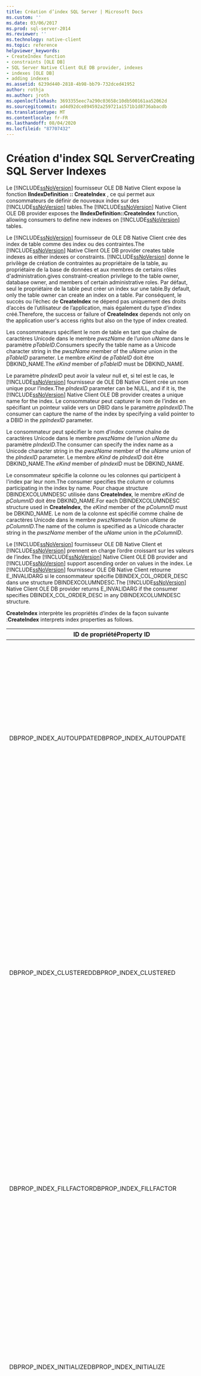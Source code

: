 ```yaml
---
title: Création d’index SQL Server | Microsoft Docs
ms.custom: ''
ms.date: 03/06/2017
ms.prod: sql-server-2014
ms.reviewer: ''
ms.technology: native-client
ms.topic: reference
helpviewer_keywords:
- CreateIndex function
- constraints [OLE DB]
- SQL Server Native Client OLE DB provider, indexes
- indexes [OLE DB]
- adding indexes
ms.assetid: 6239d440-2818-4b98-bb79-732dced41952
author: rothja
ms.author: jroth
ms.openlocfilehash: 3693355eec7a290c03658c10db500161aa52062d
ms.sourcegitcommit: ad4d92dce894592a259721a1571b1d8736abacdb
ms.translationtype: MT
ms.contentlocale: fr-FR
ms.lasthandoff: 08/04/2020
ms.locfileid: "87707432"
---
```

# <a name="creating-sql-server-indexes"></a><span data-ttu-id="5e93b-102">Création d'index SQL Server</span><span class="sxs-lookup"><span data-stu-id="5e93b-102">Creating SQL Server Indexes</span></span>
  <span data-ttu-id="5e93b-103">Le [!INCLUDE[ssNoVersion](../../includes/ssnoversion-md.md)] fournisseur OLE DB Native Client expose la fonction **IIndexDefinition :: CreateIndex** , ce qui permet aux consommateurs de définir de nouveaux index sur des [!INCLUDE[ssNoVersion](../../includes/ssnoversion-md.md)] tables.</span><span class="sxs-lookup"><span data-stu-id="5e93b-103">The [!INCLUDE[ssNoVersion](../../includes/ssnoversion-md.md)] Native Client OLE DB provider exposes the **IIndexDefinition::CreateIndex** function, allowing consumers to define new indexes on [!INCLUDE[ssNoVersion](../../includes/ssnoversion-md.md)] tables.</span></span>  
  
 <span data-ttu-id="5e93b-104">Le [!INCLUDE[ssNoVersion](../../includes/ssnoversion-md.md)] fournisseur de OLE DB Native Client crée des index de table comme des index ou des contraintes.</span><span class="sxs-lookup"><span data-stu-id="5e93b-104">The [!INCLUDE[ssNoVersion](../../includes/ssnoversion-md.md)] Native Client OLE DB provider creates table indexes as either indexes or constraints.</span></span> [!INCLUDE[ssNoVersion](../../includes/ssnoversion-md.md)] <span data-ttu-id="5e93b-105">donne le privilège de création de contraintes au propriétaire de la table, au propriétaire de la base de données et aux membres de certains rôles d'administration.</span><span class="sxs-lookup"><span data-stu-id="5e93b-105">gives constraint-creation privilege to the table owner, database owner, and members of certain administrative roles.</span></span> <span data-ttu-id="5e93b-106">Par défaut, seul le propriétaire de la table peut créer un index sur une table.</span><span class="sxs-lookup"><span data-stu-id="5e93b-106">By default, only the table owner can create an index on a table.</span></span> <span data-ttu-id="5e93b-107">Par conséquent, le succès ou l’échec de **CreateIndex** ne dépend pas uniquement des droits d’accès de l’utilisateur de l’application, mais également du type d’index créé.</span><span class="sxs-lookup"><span data-stu-id="5e93b-107">Therefore, the success or failure of **CreateIndex** depends not only on the application user's access rights but also on the type of index created.</span></span>  
  
 <span data-ttu-id="5e93b-108">Les consommateurs spécifient le nom de table en tant que chaîne de caractères Unicode dans le membre *pwszName* de l’union *uName* dans le paramètre *pTableID*.</span><span class="sxs-lookup"><span data-stu-id="5e93b-108">Consumers specify the table name as a Unicode character string in the *pwszName* member of the *uName* union in the *pTableID* parameter.</span></span> <span data-ttu-id="5e93b-109">Le membre *eKind* de *pTableID* doit être DBKIND_NAME.</span><span class="sxs-lookup"><span data-stu-id="5e93b-109">The *eKind* member of *pTableID* must be DBKIND_NAME.</span></span>  
  
 <span data-ttu-id="5e93b-110">Le paramètre *pIndexID* peut avoir la valeur null et, si tel est le cas, le [!INCLUDE[ssNoVersion](../../includes/ssnoversion-md.md)] fournisseur de OLE DB Native Client crée un nom unique pour l’index.</span><span class="sxs-lookup"><span data-stu-id="5e93b-110">The *pIndexID* parameter can be NULL, and if it is, the [!INCLUDE[ssNoVersion](../../includes/ssnoversion-md.md)] Native Client OLE DB provider creates a unique name for the index.</span></span> <span data-ttu-id="5e93b-111">Le consommateur peut capturer le nom de l’index en spécifiant un pointeur valide vers un DBID dans le paramètre *ppIndexID*.</span><span class="sxs-lookup"><span data-stu-id="5e93b-111">The consumer can capture the name of the index by specifying a valid pointer to a DBID in the *ppIndexID* parameter.</span></span>  
  
 <span data-ttu-id="5e93b-112">Le consommateur peut spécifier le nom d’index comme chaîne de caractères Unicode dans le membre *pwszName* de l’union *uName* du paramètre *pIndexID*.</span><span class="sxs-lookup"><span data-stu-id="5e93b-112">The consumer can specify the index name as a Unicode character string in the *pwszName* member of the *uName* union of the *pIndexID* parameter.</span></span> <span data-ttu-id="5e93b-113">Le membre *eKind* de *pIndexID* doit être DBKIND_NAME.</span><span class="sxs-lookup"><span data-stu-id="5e93b-113">The *eKind* member of *pIndexID* must be DBKIND_NAME.</span></span>  
  
 <span data-ttu-id="5e93b-114">Le consommateur spécifie la colonne ou les colonnes qui participent à l'index par leur nom.</span><span class="sxs-lookup"><span data-stu-id="5e93b-114">The consumer specifies the column or columns participating in the index by name.</span></span> <span data-ttu-id="5e93b-115">Pour chaque structure DBINDEXCOLUMNDESC utilisée dans **CreateIndex**, le membre *eKind* de *pColumnID* doit être DBKIND_NAME.</span><span class="sxs-lookup"><span data-stu-id="5e93b-115">For each DBINDEXCOLUMNDESC structure used in **CreateIndex**, the *eKind* member of the *pColumnID* must be DBKIND_NAME.</span></span> <span data-ttu-id="5e93b-116">Le nom de la colonne est spécifié comme chaîne de caractères Unicode dans le membre *pwszName*de l’union *uName* de *pColumnID*.</span><span class="sxs-lookup"><span data-stu-id="5e93b-116">The name of the column is specified as a Unicode character string in the *pwszName* member of the *uName* union in the *pColumnID*.</span></span>  
  
 <span data-ttu-id="5e93b-117">Le [!INCLUDE[ssNoVersion](../../includes/ssnoversion-md.md)] fournisseur OLE DB Native Client et [!INCLUDE[ssNoVersion](../../includes/ssnoversion-md.md)] prennent en charge l’ordre croissant sur les valeurs de l’index.</span><span class="sxs-lookup"><span data-stu-id="5e93b-117">The [!INCLUDE[ssNoVersion](../../includes/ssnoversion-md.md)] Native Client OLE DB provider and [!INCLUDE[ssNoVersion](../../includes/ssnoversion-md.md)] support ascending order on values in the index.</span></span> <span data-ttu-id="5e93b-118">Le [!INCLUDE[ssNoVersion](../../includes/ssnoversion-md.md)] fournisseur OLE DB Native Client retourne E_INVALIDARG si le consommateur spécifie DBINDEX_COL_ORDER_DESC dans une structure DBINDEXCOLUMNDESC.</span><span class="sxs-lookup"><span data-stu-id="5e93b-118">The [!INCLUDE[ssNoVersion](../../includes/ssnoversion-md.md)] Native Client OLE DB provider returns E_INVALIDARG if the consumer specifies DBINDEX_COL_ORDER_DESC in any DBINDEXCOLUMNDESC structure.</span></span>  
  
 <span data-ttu-id="5e93b-119">**CreateIndex** interprète les propriétés d’index de la façon suivante :</span><span class="sxs-lookup"><span data-stu-id="5e93b-119">**CreateIndex** interprets index properties as follows.</span></span>  
  
|<span data-ttu-id="5e93b-120">ID de propriété</span><span class="sxs-lookup"><span data-stu-id="5e93b-120">Property ID</span></span>|<span data-ttu-id="5e93b-121">Description</span><span class="sxs-lookup"><span data-stu-id="5e93b-121">Description</span></span>|  
|-----------------|-----------------|  
|<span data-ttu-id="5e93b-122">DBPROP_INDEX_AUTOUPDATE</span><span class="sxs-lookup"><span data-stu-id="5e93b-122">DBPROP_INDEX_AUTOUPDATE</span></span>|<span data-ttu-id="5e93b-123">R/W : Lecture/écriture</span><span class="sxs-lookup"><span data-stu-id="5e93b-123">R/W: Read/write</span></span><br /><br /> <span data-ttu-id="5e93b-124">Valeur par défaut : aucune</span><span class="sxs-lookup"><span data-stu-id="5e93b-124">Default: None</span></span><br /><br /> <span data-ttu-id="5e93b-125">Description : le [!INCLUDE[ssNoVersion](../../includes/ssnoversion-md.md)] fournisseur de OLE DB Native Client ne prend pas en charge cette propriété.</span><span class="sxs-lookup"><span data-stu-id="5e93b-125">Description: The [!INCLUDE[ssNoVersion](../../includes/ssnoversion-md.md)] Native Client OLE DB provider does not support this property.</span></span> <span data-ttu-id="5e93b-126">Les tentatives de définir la propriété dans **CreateIndex** provoquent une valeur de retour DB_S_ERRORSOCCURRED.</span><span class="sxs-lookup"><span data-stu-id="5e93b-126">Attempts to set the property in **CreateIndex** cause a DB_S_ERRORSOCCURRED return value.</span></span> <span data-ttu-id="5e93b-127">Le membre *dwStatus* de la structure de propriété indique DBPROPSTATUS_BADVALUE.</span><span class="sxs-lookup"><span data-stu-id="5e93b-127">The *dwStatus* member of the property structure indicates DBPROPSTATUS_BADVALUE.</span></span>|  
|<span data-ttu-id="5e93b-128">DBPROP_INDEX_CLUSTERED</span><span class="sxs-lookup"><span data-stu-id="5e93b-128">DBPROP_INDEX_CLUSTERED</span></span>|<span data-ttu-id="5e93b-129">R/W : Lecture/écriture</span><span class="sxs-lookup"><span data-stu-id="5e93b-129">R/W: Read/write</span></span><br /><br /> <span data-ttu-id="5e93b-130">Valeur par défaut : VARIANT_FALSE</span><span class="sxs-lookup"><span data-stu-id="5e93b-130">Default: VARIANT_FALSE</span></span><br /><br /> <span data-ttu-id="5e93b-131">Description : contrôle le clustering d'index.</span><span class="sxs-lookup"><span data-stu-id="5e93b-131">Description: Controls index clustering.</span></span><br /><br /> <span data-ttu-id="5e93b-132">VARIANT_TRUE : le [!INCLUDE[ssNoVersion](../../includes/ssnoversion-md.md)] fournisseur de OLE DB Native Client tente de créer un index cluster sur la [!INCLUDE[ssNoVersion](../../includes/ssnoversion-md.md)] table.</span><span class="sxs-lookup"><span data-stu-id="5e93b-132">VARIANT_TRUE: The [!INCLUDE[ssNoVersion](../../includes/ssnoversion-md.md)] Native Client OLE DB provider attempts to create a clustered index on the [!INCLUDE[ssNoVersion](../../includes/ssnoversion-md.md)] table.</span></span> [!INCLUDE[ssNoVersion](../../includes/ssnoversion-md.md)] <span data-ttu-id="5e93b-133">prend en charge au plus un index cluster sur une table.</span><span class="sxs-lookup"><span data-stu-id="5e93b-133">supports at most one clustered index on any table.</span></span><br /><br /> <span data-ttu-id="5e93b-134">VARIANT_FALSE : le [!INCLUDE[ssNoVersion](../../includes/ssnoversion-md.md)] fournisseur de OLE DB Native Client tente de créer un index non-cluster sur la [!INCLUDE[ssNoVersion](../../includes/ssnoversion-md.md)] table.</span><span class="sxs-lookup"><span data-stu-id="5e93b-134">VARIANT_FALSE: The [!INCLUDE[ssNoVersion](../../includes/ssnoversion-md.md)] Native Client OLE DB provider attempts to create a nonclustered index on the [!INCLUDE[ssNoVersion](../../includes/ssnoversion-md.md)] table.</span></span>|  
|<span data-ttu-id="5e93b-135">DBPROP_INDEX_FILLFACTOR</span><span class="sxs-lookup"><span data-stu-id="5e93b-135">DBPROP_INDEX_FILLFACTOR</span></span>|<span data-ttu-id="5e93b-136">R/W : Lecture/écriture</span><span class="sxs-lookup"><span data-stu-id="5e93b-136">R/W: Read/write</span></span><br /><br /> <span data-ttu-id="5e93b-137">Valeur par défaut : 0</span><span class="sxs-lookup"><span data-stu-id="5e93b-137">Default: 0</span></span><br /><br /> <span data-ttu-id="5e93b-138">Description : spécifie le pourcentage d'une page d'index utilisée pour le stockage.</span><span class="sxs-lookup"><span data-stu-id="5e93b-138">Description: Specifies the percentage of an index page used for storage.</span></span> <span data-ttu-id="5e93b-139">Pour plus d’informations, consultez [Create index](/sql/t-sql/statements/create-index-transact-sql).</span><span class="sxs-lookup"><span data-stu-id="5e93b-139">For more information, see [CREATE INDEX](/sql/t-sql/statements/create-index-transact-sql).</span></span><br /><br /> <span data-ttu-id="5e93b-140">Le type de la variante est VT_I4.</span><span class="sxs-lookup"><span data-stu-id="5e93b-140">The type of the variant is VT_I4.</span></span> <span data-ttu-id="5e93b-141">La valeur doit être supérieure ou égale à 1 et inférieure ou égale à 100.</span><span class="sxs-lookup"><span data-stu-id="5e93b-141">The value must be greater than or equal to 1 and less than or equal to 100.</span></span>|  
|<span data-ttu-id="5e93b-142">DBPROP_INDEX_INITIALIZE</span><span class="sxs-lookup"><span data-stu-id="5e93b-142">DBPROP_INDEX_INITIALIZE</span></span>|<span data-ttu-id="5e93b-143">R/W : Lecture/écriture</span><span class="sxs-lookup"><span data-stu-id="5e93b-143">R/W: Read/write</span></span><br /><br /> <span data-ttu-id="5e93b-144">Valeur par défaut : aucune</span><span class="sxs-lookup"><span data-stu-id="5e93b-144">Default: None</span></span><br /><br /> <span data-ttu-id="5e93b-145">Description : le [!INCLUDE[ssNoVersion](../../includes/ssnoversion-md.md)] fournisseur de OLE DB Native Client ne prend pas en charge cette propriété.</span><span class="sxs-lookup"><span data-stu-id="5e93b-145">Description: The [!INCLUDE[ssNoVersion](../../includes/ssnoversion-md.md)] Native Client OLE DB provider does not support this property.</span></span> <span data-ttu-id="5e93b-146">Les tentatives de définir la propriété dans **CreateIndex** provoquent une valeur de retour DB_S_ERRORSOCCURRED.</span><span class="sxs-lookup"><span data-stu-id="5e93b-146">Attempts to set the property in **CreateIndex** cause a DB_S_ERRORSOCCURRED return value.</span></span> <span data-ttu-id="5e93b-147">Le membre *dwStatus* de la structure de propriété indique DBPROPSTATUS_BADVALUE.</span><span class="sxs-lookup"><span data-stu-id="5e93b-147">The *dwStatus* member of the property structure indicates DBPROPSTATUS_BADVALUE.</span></span>|  
|<span data-ttu-id="5e93b-148">DBPROP_INDEX_NULLCOLLATION</span><span class="sxs-lookup"><span data-stu-id="5e93b-148">DBPROP_INDEX_NULLCOLLATION</span></span>|<span data-ttu-id="5e93b-149">R/W : Lecture/écriture</span><span class="sxs-lookup"><span data-stu-id="5e93b-149">R/W: Read/write</span></span><br /><br /> <span data-ttu-id="5e93b-150">Valeur par défaut : aucune</span><span class="sxs-lookup"><span data-stu-id="5e93b-150">Default: None</span></span><br /><br /> <span data-ttu-id="5e93b-151">Description : le [!INCLUDE[ssNoVersion](../../includes/ssnoversion-md.md)] fournisseur de OLE DB Native Client ne prend pas en charge cette propriété.</span><span class="sxs-lookup"><span data-stu-id="5e93b-151">Description: The [!INCLUDE[ssNoVersion](../../includes/ssnoversion-md.md)] Native Client OLE DB provider does not support this property.</span></span> <span data-ttu-id="5e93b-152">Les tentatives de définir la propriété dans **CreateIndex** provoquent une valeur de retour DB_S_ERRORSOCCURRED.</span><span class="sxs-lookup"><span data-stu-id="5e93b-152">Attempts to set the property in **CreateIndex** cause a DB_S_ERRORSOCCURRED return value.</span></span> <span data-ttu-id="5e93b-153">Le membre *dwStatus* de la structure de propriété indique DBPROPSTATUS_BADVALUE.</span><span class="sxs-lookup"><span data-stu-id="5e93b-153">The *dwStatus* member of the property structure indicates DBPROPSTATUS_BADVALUE.</span></span>|  
|<span data-ttu-id="5e93b-154">DBPROP_INDEX_NULLS</span><span class="sxs-lookup"><span data-stu-id="5e93b-154">DBPROP_INDEX_NULLS</span></span>|<span data-ttu-id="5e93b-155">R/W : Lecture/écriture</span><span class="sxs-lookup"><span data-stu-id="5e93b-155">R/W: Read/write</span></span><br /><br /> <span data-ttu-id="5e93b-156">Valeur par défaut : aucune</span><span class="sxs-lookup"><span data-stu-id="5e93b-156">Default: None</span></span><br /><br /> <span data-ttu-id="5e93b-157">Description : le [!INCLUDE[ssNoVersion](../../includes/ssnoversion-md.md)] fournisseur de OLE DB Native Client ne prend pas en charge cette propriété.</span><span class="sxs-lookup"><span data-stu-id="5e93b-157">Description: The [!INCLUDE[ssNoVersion](../../includes/ssnoversion-md.md)] Native Client OLE DB provider does not support this property.</span></span> <span data-ttu-id="5e93b-158">Les tentatives de définir la propriété dans **CreateIndex** provoquent une valeur de retour DB_S_ERRORSOCCURRED.</span><span class="sxs-lookup"><span data-stu-id="5e93b-158">Attempts to set the property in **CreateIndex** cause a DB_S_ERRORSOCCURRED return value.</span></span> <span data-ttu-id="5e93b-159">Le membre *dwStatus* de la structure de propriété indique DBPROPSTATUS_BADVALUE.</span><span class="sxs-lookup"><span data-stu-id="5e93b-159">The *dwStatus* member of the property structure indicates DBPROPSTATUS_BADVALUE.</span></span>|  
|<span data-ttu-id="5e93b-160">DBPROP_INDEX_PRIMARYKEY</span><span class="sxs-lookup"><span data-stu-id="5e93b-160">DBPROP_INDEX_PRIMARYKEY</span></span>|<span data-ttu-id="5e93b-161">R/W : Lecture/écriture</span><span class="sxs-lookup"><span data-stu-id="5e93b-161">R/W: Read/write</span></span><br /><br /> <span data-ttu-id="5e93b-162">Valeur par défaut : VARIANT_FALSE Description : crée l'index comme intégrité référentielle, contrainte PRIMARY KEY.</span><span class="sxs-lookup"><span data-stu-id="5e93b-162">Default: VARIANT_FALSE Description: Creates the index as a referential integrity, PRIMARY KEY constraint.</span></span><br /><br /> <span data-ttu-id="5e93b-163">VARIANT_TRUE : l'index est créé pour prendre en charge la contrainte PRIMARY KEY de la table.</span><span class="sxs-lookup"><span data-stu-id="5e93b-163">VARIANT_TRUE: The index is created to support the PRIMARY KEY constraint of the table.</span></span> <span data-ttu-id="5e93b-164">Les colonnes ne doivent pas accepter les valeurs null.</span><span class="sxs-lookup"><span data-stu-id="5e93b-164">The columns must be nonnullable.</span></span><br /><br /> <span data-ttu-id="5e93b-165">VARIANT_FALSE : l'index n'est pas utilisé comme contrainte PRIMARY KEY pour les valeurs de ligne de la table.</span><span class="sxs-lookup"><span data-stu-id="5e93b-165">VARIANT_FALSE: The index is not used as a PRIMARY KEY constraint for row values in the table.</span></span>|  
|<span data-ttu-id="5e93b-166">DBPROP_INDEX_SORTBOOKMARKS</span><span class="sxs-lookup"><span data-stu-id="5e93b-166">DBPROP_INDEX_SORTBOOKMARKS</span></span>|<span data-ttu-id="5e93b-167">R/W : Lecture/écriture</span><span class="sxs-lookup"><span data-stu-id="5e93b-167">R/W: Read/write</span></span><br /><br /> <span data-ttu-id="5e93b-168">Valeur par défaut : aucune</span><span class="sxs-lookup"><span data-stu-id="5e93b-168">Default: None</span></span><br /><br /> <span data-ttu-id="5e93b-169">Description : le [!INCLUDE[ssNoVersion](../../includes/ssnoversion-md.md)] fournisseur de OLE DB Native Client ne prend pas en charge cette propriété.</span><span class="sxs-lookup"><span data-stu-id="5e93b-169">Description: The [!INCLUDE[ssNoVersion](../../includes/ssnoversion-md.md)] Native Client OLE DB provider does not support this property.</span></span> <span data-ttu-id="5e93b-170">Les tentatives de définir la propriété dans **CreateIndex** provoquent une valeur de retour DB_S_ERRORSOCCURRED.</span><span class="sxs-lookup"><span data-stu-id="5e93b-170">Attempts to set the property in **CreateIndex** cause a DB_S_ERRORSOCCURRED return value.</span></span> <span data-ttu-id="5e93b-171">Le membre *dwStatus* de la structure de propriété indique DBPROPSTATUS_BADVALUE.</span><span class="sxs-lookup"><span data-stu-id="5e93b-171">The *dwStatus* member of the property structure indicates DBPROPSTATUS_BADVALUE.</span></span>|  
|<span data-ttu-id="5e93b-172">DBPROP_INDEX_TEMPINDEX</span><span class="sxs-lookup"><span data-stu-id="5e93b-172">DBPROP_INDEX_TEMPINDEX</span></span>|<span data-ttu-id="5e93b-173">R/W : Lecture/écriture</span><span class="sxs-lookup"><span data-stu-id="5e93b-173">R/W: Read/write</span></span><br /><br /> <span data-ttu-id="5e93b-174">Valeur par défaut : aucune</span><span class="sxs-lookup"><span data-stu-id="5e93b-174">Default: None</span></span><br /><br /> <span data-ttu-id="5e93b-175">Description : le [!INCLUDE[ssNoVersion](../../includes/ssnoversion-md.md)] fournisseur de OLE DB Native Client ne prend pas en charge cette propriété.</span><span class="sxs-lookup"><span data-stu-id="5e93b-175">Description: The [!INCLUDE[ssNoVersion](../../includes/ssnoversion-md.md)] Native Client OLE DB provider does not support this property.</span></span> <span data-ttu-id="5e93b-176">Les tentatives de définir la propriété dans **CreateIndex** provoquent une valeur de retour DB_S_ERRORSOCCURRED.</span><span class="sxs-lookup"><span data-stu-id="5e93b-176">Attempts to set the property in **CreateIndex** cause a DB_S_ERRORSOCCURRED return value.</span></span> <span data-ttu-id="5e93b-177">Le membre *dwStatus* de la structure de propriété indique DBPROPSTATUS_BADVALUE.</span><span class="sxs-lookup"><span data-stu-id="5e93b-177">The *dwStatus* member of the property structure indicates DBPROPSTATUS_BADVALUE.</span></span>|  
|<span data-ttu-id="5e93b-178">DBPROP_INDEX_TYPE</span><span class="sxs-lookup"><span data-stu-id="5e93b-178">DBPROP_INDEX_TYPE</span></span>|<span data-ttu-id="5e93b-179">R/W : Lecture/écriture</span><span class="sxs-lookup"><span data-stu-id="5e93b-179">R/W: Read/write</span></span><br /><br /> <span data-ttu-id="5e93b-180">Valeur par défaut : aucune</span><span class="sxs-lookup"><span data-stu-id="5e93b-180">Default: None</span></span><br /><br /> <span data-ttu-id="5e93b-181">Description : le [!INCLUDE[ssNoVersion](../../includes/ssnoversion-md.md)] fournisseur de OLE DB Native Client ne prend pas en charge cette propriété.</span><span class="sxs-lookup"><span data-stu-id="5e93b-181">Description: The [!INCLUDE[ssNoVersion](../../includes/ssnoversion-md.md)] Native Client OLE DB provider does not support this property.</span></span> <span data-ttu-id="5e93b-182">Les tentatives de définir la propriété dans **CreateIndex** provoquent une valeur de retour DB_S_ERRORSOCCURRED.</span><span class="sxs-lookup"><span data-stu-id="5e93b-182">Attempts to set the property in **CreateIndex** cause a DB_S_ERRORSOCCURRED return value.</span></span> <span data-ttu-id="5e93b-183">Le membre *dwStatus* de la structure de propriété indique DBPROPSTATUS_BADVALUE.</span><span class="sxs-lookup"><span data-stu-id="5e93b-183">The *dwStatus* member of the property structure indicates DBPROPSTATUS_BADVALUE.</span></span>|  
|<span data-ttu-id="5e93b-184">DBPROP_INDEX_UNIQUE</span><span class="sxs-lookup"><span data-stu-id="5e93b-184">DBPROP_INDEX_UNIQUE</span></span>|<span data-ttu-id="5e93b-185">R/W : Lecture/écriture</span><span class="sxs-lookup"><span data-stu-id="5e93b-185">R/W: Read/write</span></span><br /><br /> <span data-ttu-id="5e93b-186">Valeur par défaut : VARIANT_FALSE</span><span class="sxs-lookup"><span data-stu-id="5e93b-186">Default: VARIANT_FALSE</span></span><br /><br /> <span data-ttu-id="5e93b-187">Description : crée l'index comme contrainte UNIQUE sur la colonne ou les colonnes participantes.</span><span class="sxs-lookup"><span data-stu-id="5e93b-187">Description: Creates the index as a UNIQUE constraint on the participating column or columns.</span></span><br /><br /> <span data-ttu-id="5e93b-188">VARIANT_TRUE : l'index est utilisé pour définir une contrainte unique sur les valeurs de ligne de la table.</span><span class="sxs-lookup"><span data-stu-id="5e93b-188">VARIANT_TRUE: The index is used to uniquely constrain row values in the table.</span></span><br /><br /> <span data-ttu-id="5e93b-189">VARIANT_FALSE : l'index ne définit pas de contrainte unique sur les valeurs de ligne.</span><span class="sxs-lookup"><span data-stu-id="5e93b-189">VARIANT_FALSE: The index does not uniquely constrain row values.</span></span>|  
  
 <span data-ttu-id="5e93b-190">Dans le jeu de propriétés spécifiques au fournisseur DBPROPSET_SQLSERVERINDEX, le [!INCLUDE[ssNoVersion](../../includes/ssnoversion-md.md)] fournisseur de OLE DB Native Client définit la propriété d’informations de la source de données suivante.</span><span class="sxs-lookup"><span data-stu-id="5e93b-190">In the provider-specific property set DBPROPSET_SQLSERVERINDEX, the [!INCLUDE[ssNoVersion](../../includes/ssnoversion-md.md)] Native Client OLE DB provider defines the following data source information property.</span></span>  
  
|<span data-ttu-id="5e93b-191">ID de propriété</span><span class="sxs-lookup"><span data-stu-id="5e93b-191">Property ID</span></span>|<span data-ttu-id="5e93b-192">Description</span><span class="sxs-lookup"><span data-stu-id="5e93b-192">Description</span></span>|  
|-----------------|-----------------|  
|<span data-ttu-id="5e93b-193">SSPROP_INDEX_XML</span><span class="sxs-lookup"><span data-stu-id="5e93b-193">SSPROP_INDEX_XML</span></span>|<span data-ttu-id="5e93b-194">Type : VT_BOOL (R/W)</span><span class="sxs-lookup"><span data-stu-id="5e93b-194">Type: VT_BOOL (R/W)</span></span><br /><br /> <span data-ttu-id="5e93b-195">Valeur par défaut : VARIANT_FALSE</span><span class="sxs-lookup"><span data-stu-id="5e93b-195">Default: VARIANT_FALSE</span></span><br /><br /> <span data-ttu-id="5e93b-196">Description : lorsque cette propriété est spécifiée avec la valeur VARIANT_TRUE avec IIndexDefinition::CreateIndex, il s'ensuit la création d'un index xml primaire, correspondant à la colonne indexée.</span><span class="sxs-lookup"><span data-stu-id="5e93b-196">Description: When this property is specified with a value of VARIANT_TRUE with IIndexDefinition::CreateIndex, it results in a primary xml index being created corresponding to the column being indexed.</span></span> <span data-ttu-id="5e93b-197">Si cette propriété est VARIANT_TRUE, cIndexColumnDescs doit être 1, sinon, il s'agit d'une erreur.</span><span class="sxs-lookup"><span data-stu-id="5e93b-197">If this property is VARIANT_TRUE, cIndexColumnDescs should be 1, otherwise it is an error.</span></span>|  
  
 <span data-ttu-id="5e93b-198">Cet exemple crée un index de clé primaire :</span><span class="sxs-lookup"><span data-stu-id="5e93b-198">This example creates a primary key index:</span></span>  
  
```  
// This CREATE TABLE statement shows the referential integrity and   
// PRIMARY KEY constraint on the OrderDetails table that will be created   
// by the following example code.  
//  
// CREATE TABLE OrderDetails  
// (  
//    OrderID      int      NOT NULL  
//    ProductID   int      NOT NULL  
//        CONSTRAINT PK_OrderDetails  
//        PRIMARY KEY CLUSTERED (OrderID, ProductID),  
//    UnitPrice   money      NOT NULL,  
//    Quantity   int      NOT NULL,  
//    Discount   decimal(2,2)   NOT NULL  
//        DEFAULT 0  
// )  
//  
HRESULT CreatePrimaryKey  
    (  
    IIndexDefinition* pIIndexDefinition  
    )  
    {  
    HRESULT             hr = S_OK;  
  
    DBID                dbidTable;  
    DBID                dbidIndex;  
    const ULONG         nCols = 2;  
    ULONG               nCol;  
    const ULONG         nProps = 2;  
    ULONG               nProp;  
  
    DBINDEXCOLUMNDESC   dbidxcoldesc[nCols];  
    DBPROP              dbpropIndex[nProps];  
    DBPROPSET           dbpropset;  
  
    DBID*               pdbidIndexOut = NULL;  
  
    // Set up identifiers for the table and index.  
    dbidTable.eKind = DBKIND_NAME;  
    dbidTable.uName.pwszName = L"OrderDetails";  
  
    dbidIndex.eKind = DBKIND_NAME;  
    dbidIndex.uName.pwszName = L"PK_OrderDetails";  
  
    // Set up column identifiers.  
    for (nCol = 0; nCol < nCols; nCol++)  
        {  
        dbidxcoldesc[nCol].pColumnID = new DBID;  
        dbidxcoldesc[nCol].pColumnID->eKind = DBKIND_NAME;  
  
        dbidxcoldesc[nCol].eIndexColOrder = DBINDEX_COL_ORDER_ASC;  
        }  
    dbidxcoldesc[0].pColumnID->uName.pwszName = L"OrderID";  
    dbidxcoldesc[1].pColumnID->uName.pwszName = L"ProductID";  
  
    // Set properties for the index. The index is clustered,  
    // PRIMARY KEY.  
    for (nProp = 0; nProp < nProps; nProp++)  
        {  
        dbpropIndex[nProp].dwOptions = DBPROPOPTIONS_REQUIRED;  
        dbpropIndex[nProp].colid = DB_NULLID;  
  
        VariantInit(&(dbpropIndex[nProp].vValue));  
  
        dbpropIndex[nProp].vValue.vt = VT_BOOL;  
        }  
    dbpropIndex[0].dwPropertyID = DBPROP_INDEX_CLUSTERED;  
    dbpropIndex[0].vValue.boolVal = VARIANT_TRUE;  
  
    dbpropIndex[1].dwPropertyID = DBPROP_INDEX_PRIMARYKEY;  
    dbpropIndex[1].vValue.boolVal = VARIANT_TRUE;  
  
    dbpropset.rgProperties = dbpropIndex;  
    dbpropset.cProperties = nProps;  
    dbpropset.guidPropertySet = DBPROPSET_INDEX;  
  
    hr = pIIndexDefinition->CreateIndex(&dbidTable, &dbidIndex, nCols,  
        dbidxcoldesc, 1, &dbpropset, &pdbidIndexOut);  
  
    // Clean up dynamically allocated DBIDs.  
    for (nCol = 0; nCol < nCols; nCol++)  
        {  
        delete dbidxcoldesc[nCol].pColumnID;  
        }  
  
    return (hr);  
    }  
```  
  
## <a name="see-also"></a><span data-ttu-id="5e93b-199">Voir aussi</span><span class="sxs-lookup"><span data-stu-id="5e93b-199">See Also</span></span>  
 [<span data-ttu-id="5e93b-200">Tables et index</span><span class="sxs-lookup"><span data-stu-id="5e93b-200">Tables and Indexes</span></span>](../../relational-databases/native-client-ole-db-tables-indexes/tables-and-indexes.md)  
  
  
